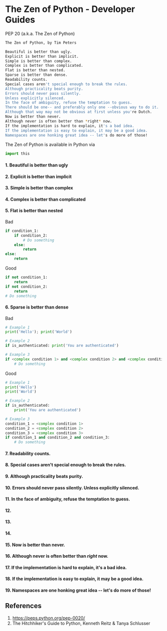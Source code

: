 # The Zen of Python - Developer Guides

PEP 20 (a.k.a. The Zen of Python)

```bash
The Zen of Python, by Tim Peters

Beautiful is better than ugly.
Explicit is better than implicit.
Simple is better than complex.
Complex is better than complicated.
Flat is better than nested.
Sparse is better than dense.
Readability counts.
Special cases aren't special enough to break the rules.
Although practicality beats purity.
Errors should never pass silently.
Unless explicitly silenced.
In the face of ambiguity, refuse the temptation to guess.
There should be one-- and preferably only one --obvious way to do it.
Although that way may not be obvious at first unless you're Dutch.
Now is better than never.
Although never is often better than *right* now.
If the implementation is hard to explain, it's a bad idea.
If the implementation is easy to explain, it may be a good idea.
Namespaces are one honking great idea -- let's do more of those!
```

The Zen of Python is available in Python via 
```python
import this
```

#### 1. Beautiful is better than ugly

#### 2. Explicit is better than implicit

#### 3. Simple is better than complex

#### 4. Complex is better than complicated

#### 5. Flat is better than nested

Bad
```python
if condition_1:
    if condition_2:
        # Do something
    else:
        return
else:
    return
```

Good
```python
if not condition_1:
    return
if not condition_2:
    return
# Do something
```

#### 6. Sparse is better than dense

Bad
```python
# Example 1
print('Hello'); print('World')

# Example 2
if is_authenticated: print('You are authenticated')

# Example 3
if <complex condition 1> and <complex condition 2> and <complex condition 3>:
    # Do something
```

Good
```python
# Example 1
print('Hello')
print('World')

# Example 2
if is_authenticated:
    print('You are authenticated')

# Example 3
condition_1 = <complex condition 1>
condition_2 = <complex condition 2>
condition_3 = <complex condition 3>
if condition_1 and condition_2 and condition_3:
    # Do something

```

#### 7. Readability counts.

#### 8. Special cases aren't special enough to break the rules.

#### 9. Although practicality beats purity.

#### 10. Errors should never pass silently. Unless explicitly silenced.


#### 11. In the face of ambiguity, refuse the temptation to guess.

#### 12.

#### 13.

#### 14.

#### 15. Now is better than never.

#### 16. Although never is often better than *right* now.

#### 17. If the implementation is hard to explain, it's a bad idea.

#### 18. If the implementation is easy to explain, it may be a good idea.

#### 19. Namespaces are one honking great idea -- let's do more of those!

## References
1. https://peps.python.org/pep-0020/
2. The Hitchhiker's Guide to Python, Kenneth Reitz & Tanya Schlusser
